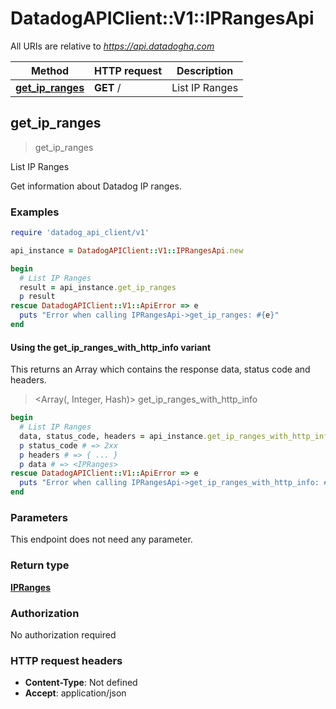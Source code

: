 # DatadogAPIClient::V1::IPRangesApi

All URIs are relative to *https://api.datadoghq.com*

| Method | HTTP request | Description |
| ------ | ------------ | ----------- |
| [**get_ip_ranges**](IPRangesApi.md#get_ip_ranges) | **GET** / | List IP Ranges |


## get_ip_ranges

> <IPRanges> get_ip_ranges

List IP Ranges

Get information about Datadog IP ranges.

### Examples

```ruby
require 'datadog_api_client/v1'

api_instance = DatadogAPIClient::V1::IPRangesApi.new

begin
  # List IP Ranges
  result = api_instance.get_ip_ranges
  p result
rescue DatadogAPIClient::V1::ApiError => e
  puts "Error when calling IPRangesApi->get_ip_ranges: #{e}"
end
```

#### Using the get_ip_ranges_with_http_info variant

This returns an Array which contains the response data, status code and headers.

> <Array(<IPRanges>, Integer, Hash)> get_ip_ranges_with_http_info

```ruby
begin
  # List IP Ranges
  data, status_code, headers = api_instance.get_ip_ranges_with_http_info
  p status_code # => 2xx
  p headers # => { ... }
  p data # => <IPRanges>
rescue DatadogAPIClient::V1::ApiError => e
  puts "Error when calling IPRangesApi->get_ip_ranges_with_http_info: #{e}"
end
```

### Parameters

This endpoint does not need any parameter.

### Return type

[**IPRanges**](IPRanges.md)

### Authorization

No authorization required

### HTTP request headers

- **Content-Type**: Not defined
- **Accept**: application/json

